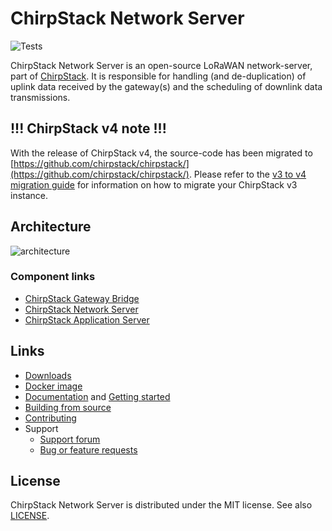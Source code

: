 # ChirpStack Network Server

![Tests](https://github.com/brocaar/chirpstack-network-server/actions/workflows/main.yml/badge.svg?branch=master)

ChirpStack Network Server is an open-source LoRaWAN network-server, part of
[ChirpStack](https://www.chirpstack.io/). It is responsible for
handling (and de-duplication) of uplink data received by the gateway(s)
and the scheduling of downlink data transmissions.

## !!! ChirpStack v4 note !!!

With the release of ChirpStack v4, the source-code has been migrated to
[https://github.com/chirpstack/chirpstack/](https://github.com/chirpstack/chirpstack/).
Please refer to the [v3 to v4 migration guide](https://www.chirpstack.io/docs/v3-v4-migration.html)
for information on how to migrate your ChirpStack v3 instance.

## Architecture

![architecture](https://www.chirpstack.io/static/img/graphs/architecture.dot.png)

### Component links

* [ChirpStack Gateway Bridge](https://www.chirpstack.io/gateway-bridge/)
* [ChirpStack Network Server](https://www.chirpstack.io/network-server/)
* [ChirpStack Application Server](https://www.chirpstack.io/application-server/)

## Links

* [Downloads](https://www.chirpstack.io/network-server/overview/downloads/)
* [Docker image](https://hub.docker.com/r/chirpstack/chirpstack-network-server/)
* [Documentation](https://www.chirpstack.io/network-server/) and
  [Getting started](https://www.chirpstack.io/network-server/getting-started/)
* [Building from source](https://www.chirpstack.io/network-server/community/source/)
* [Contributing](https://www.chirpstack.io/network-server/community/contribute/)
* Support
  * [Support forum](https://forum.chirpstack.io)
  * [Bug or feature requests](https://github.com/brocaar/chirpstack-network-server/issues)

## License

ChirpStack Network Server is distributed under the MIT license. See also
[LICENSE](https://github.com/brocaar/chirpstack-network-server/blob/master/LICENSE).
